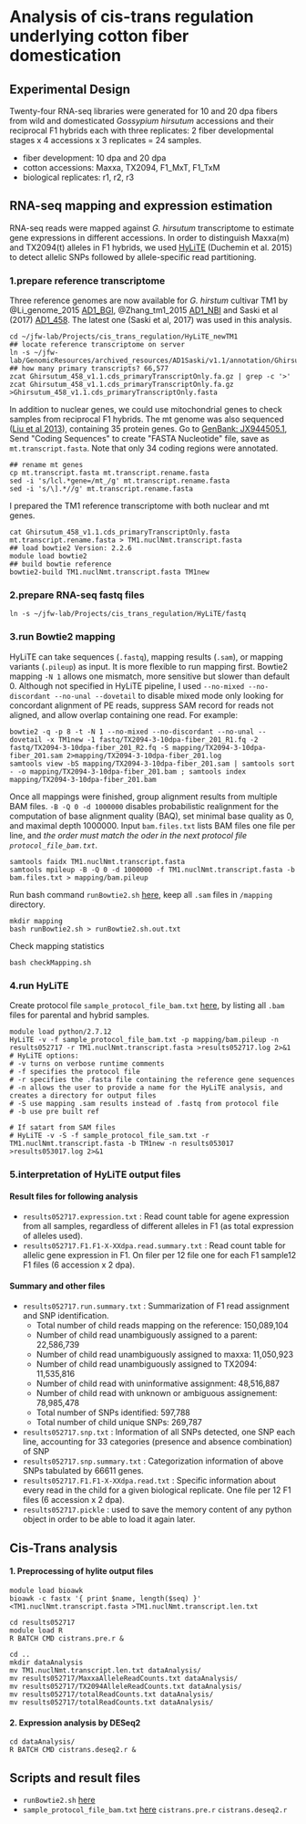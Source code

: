 # Analysis of cis-trans regulation underlying cotton fiber domestication

## Experimental Design
Twenty-four RNA-seq libraries were generated for 10 and 20 dpa fibers from wild and domesticated *Gossypium hirsutum* accessions and their reciprocal F1 hybrids each with three replicates: 2 fiber developmental stages x 4 accessions x 3 replicates = 24 samples.   

* fiber development: 10 dpa and 20 dpa
* cotton accessions: Maxxa, TX2094, F1_MxT, F1_TxM
* biological replicates: r1, r2, r3

## RNA-seq mapping and expression estimation
RNA-seq reads were mapped against *G. hirsutum* transcriptome to estimate gene expressions in different accessions. In order to distinguish Maxxa(m) and TX2094(t) alleles in F1 hybrids, we used [HyLiTE](http://hylite.sourceforge.net) (Duchemin et al. 2015) to detect allelic SNPs followed by allele-specific read partitioning.

### 1.prepare reference transcriptome
Three reference genomes are now available for *G. hirstum* cultivar TM1 by @Li_genome_2015 [AD1_BGI](https://www.cottongen.org/species/Gossypium_hirsutum/bgi-AD1_genome_v1.0), @Zhang_tm1_2015 [AD1_NBI](https://www.cottongen.org/species/Gossypium_hirsutum/nbi-AD1_genome_v1.1) and Saski et al (2017) [AD1_458](https://phytozome.jgi.doe.gov/pz/portal.html#!info?alias=Org_Ghirsutum_er). The latest one (Saski et al, 2017) was used in this analysis.

    cd ~/jfw-lab/Projects/cis_trans_regulation/HyLiTE_newTM1
    ## locate reference transcriptome on server
    ln -s ~/jfw-lab/GenomicResources/archived_resources/AD1Saski/v1.1/annotation/Ghirsutum_458_v1.1.cds_primaryTranscriptOnly.fa.gz
    ## how many primary transcripts? 66,577
    zcat Ghirsutum_458_v1.1.cds_primaryTranscriptOnly.fa.gz | grep -c '>'
    zcat Ghirsutum_458_v1.1.cds_primaryTranscriptOnly.fa.gz >Ghirsutum_458_v1.1.cds_primaryTranscriptOnly.fasta

In addition to nuclear genes, we could use mitochondrial genes to check samples from reciprocal F1 hybrids. The mt genome was also sequenced ([Liu et al 2013](http://journals.plos.org/plosone/article?id=10.1371/journal.pone.0069476#s2)), containing 35 protein genes. Go to [GenBank: JX944505.1](https://www.ncbi.nlm.nih.gov/nuccore/430728001), Send "Coding Sequences" to create "FASTA Nucleotide" file, save as `mt.transcript.fasta`. Note that only 34 coding regions were annotated.
   
    ## rename mt genes
    cp mt.transcript.fasta mt.transcript.rename.fasta 
    sed -i 's/lcl.*gene=/mt_/g' mt.transcript.rename.fasta 
    sed -i 's/\].*//g' mt.transcript.rename.fasta 
    
I prepared the TM1 reference transcriptome with both nuclear and mt genes.

    cat Ghirsutum_458_v1.1.cds_primaryTranscriptOnly.fasta mt.transcript.rename.fasta > TM1.nuclNmt.transcript.fasta
    ## load bowtie2 Version: 2.2.6 
    module load bowtie2
    ## build bowtie reference
    bowtie2-build TM1.nuclNmt.transcript.fasta TM1new

### 2.prepare RNA-seq fastq files
    ln -s ~/jfw-lab/Projects/cis_trans_regulation/HyLiTE/fastq
    
### 3.run Bowtie2 mapping
HyLiTE can take sequences (`.fastq`), mapping results (`.sam`), or mapping variants (`.pileup`) as input. It is more flexible to run mapping first. Bowtie2 mapping `-N 1` allows one mismatch, more sensitive but slower than default 0. Although not specified in HyLiTE pipeline, I used `--no-mixed --no-discordant --no-unal --dovetail` to disable mixed mode only looking for concordant alignment of PE reads, suppress SAM record for reads not aligned, and allow overlap containing one read. For example:

    bowtie2 -q -p 8 -t -N 1 --no-mixed --no-discordant --no-unal --dovetail -x TM1new -1 fastq/TX2094-3-10dpa-fiber_201_R1.fq -2 fastq/TX2094-3-10dpa-fiber_201_R2.fq -S mapping/TX2094-3-10dpa-fiber_201.sam 2>mapping/TX2094-3-10dpa-fiber_201.log
    samtools view -bS mapping/TX2094-3-10dpa-fiber_201.sam | samtools sort - -o mapping/TX2094-3-10dpa-fiber_201.bam ; samtools index mapping/TX2094-3-10dpa-fiber_201.bam

Once all mappings were finished, group alignment results from multiple BAM files. `-B -Q 0 -d 1000000` disables probabilistic realignment for the computation of base alignment quality (BAQ), set minimal base quality as 0, and maximal depth 1000000. Input `bam.files.txt` lists BAM files one file per line, and *the order must match the oder in the next protocol file `protocol_file_bam.txt`*.
    
    samtools faidx TM1.nuclNmt.transcript.fasta
    samtools mpileup -B -Q 0 -d 1000000 -f TM1.nuclNmt.transcript.fasta -b bam.files.txt > mapping/bam.pileup

Run bash command `runBowtie2.sh` [here](), keep all `.sam` files in `/mapping` directory.

    mkdir mapping
    bash runBowtie2.sh > runBowtie2.sh.out.txt 

Check mapping statistics
   
    bash checkMapping.sh


### 4.run HyLiTE
Create protocol file `sample_protocol_file_bam.txt` [here](), by listing all `.bam` files for parental and hybrid samples.

    module load python/2.7.12
    HyLiTE -v -f sample_protocol_file_bam.txt -p mapping/bam.pileup -n results052717 -r TM1.nuclNmt.transcript.fasta >results052717.log 2>&1
    # HyLiTE options:
    # -v turns on verbose runtime comments
    # -f specifies the protocol file
    # -r specifies the .fasta file containing the reference gene sequences
    # -n allows the user to provide a name for the HyLiTE analysis, and creates a directory for output files
    # -S use mapping .sam results instead of .fastq from protocol file
    # -b use pre built ref
    
    # If satart from SAM files
    # HyLiTE -v -S -f sample_protocol_file_sam.txt -r TM1.nuclNmt.transcript.fasta -b TM1new -n results053017 >results053017.log 2>&1


### 5.interpretation of HyLiTE output files

#### Result files for following analysis
* `results052717.expression.txt` : Read count table for agene expression from all samples, regardless of different alleles in F1 (as total expression of alleles used).
* `results052717.F1.F1-X-XXdpa.read.summary.txt` : Read count table for allelic gene expression in F1. On filer per 12 file one for each F1 sample12 F1 files (6 accession x 2 dpa).

#### Summary and other files
* `results052717.run.summary.txt` : Summarization of F1 read assignment and SNP identification.
  * Total number of child reads mapping on the reference:   150,089,104
  * Number of child read unambiguously assigned to a parent:        22,586,739
  * Number of child read unambiguously assigned to maxxa:   11,050,923
  * Number of child read unambiguously assigned to TX2094:  11,535,816
  * Number of child read with uninformative assignment:     48,516,887
  * Number of child read with unknown or ambiguous assignement:     78,985,478
  * Total number of SNPs identified:        597,788
  * Total number of child unique SNPs:      269,787
* `results052717.snp.txt` : Information of all SNPs detected, one SNP each line, accounting for 33 categories (presence and absence combination) of SNP
* `results052717.snp.summary.txt` : Categorization information of above SNPs tabulated by 66611 genes.
* `results052717.F1.F1-X-XXdpa.read.txt` : Specific information about every read in the child for a given biological replicate. One file per 12 F1 files (6 accession x 2 dpa). 
* `results052717.pickle` : used to save the memory content of any python object in order to be able to load it again later. 


## Cis-Trans analysis

#### 1. Preprocessing of hylite output files

    module load bioawk
    bioawk -c fastx '{ print $name, length($seq) }' <TM1.nuclNmt.transcript.fasta >TM1.nuclNmt.transcript.len.txt

    cd results052717
    module load R
    R BATCH CMD cistrans.pre.r &

    cd ..
    mkdir dataAnalysis
    mv TM1.nuclNmt.transcript.len.txt dataAnalysis/
    mv results052717/MaxxaAlleleReadCounts.txt dataAnalysis/
    mv results052717/TX2094AlleleReadCounts.txt dataAnalysis/
    mv results052717/totalReadCounts.txt dataAnalysis/
    mv results052717/totalReadCounts.txt dataAnalysis/
    
#### 2. Expression analysis by DESeq2
 
    cd dataAnalysis/
    R BATCH CMD cistrans.deseq2.r &

###
###


## Scripts and result files

* `runBowtie2.sh` [here]()
* `sample_protocol_file_bam.txt` [here]()
`cistrans.pre.r`
`cistrans.deseq2.r`


